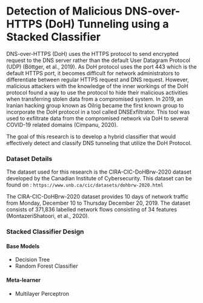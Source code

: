 # Detection of Malicious DNS-over-HTTPS (DoH) Tunneling using a Stacked Classifier
DNS-over-HTTPS (DoH) uses the HTTPS protocol to send encrypted request to the DNS server rather than the default User Datagram Protocol (UDP) (Böttger, et al., 2019). As DoH protocol uses the port 443 which is the default HTTPS port, it becomes difficult for network administrators to differentiate between regular HTTPS request and DNS request. However, malicious attackers with the knowledge of the inner workings of the DoH protocol found a way to use the protocol to hide their malicious activities when transferring stolen data from a compromised system. In 2019, an Iranian hacking group known as Oilrig became the first known group to incorporate the DoH protocol in a tool called DNSExfiltrator. This tool was used to exfiltrate data from the compromised network via DoH to several COVID-19 related domains (Cimpanu, 2020).

The goal of this research is to develop a hybrid classifier that would effectively detect and classify DNS tunneling that utilize the DoH Protocol.

### Dataset Details
The dataset used for this research is the CIRA-CIC-DoHBrw-2020 dataset developed by the Canadian Institute of Cybersecurity.
This dataset can be found on : ```https://www.unb.ca/cic/datasets/dohbrw-2020.html```

The CIRA-CIC-DoHBrw-2020 dataset provides 10 days of network traffic from Monday, December 10 to Thursday December 20, 2019. The dataset consists of 371,836 labelled network flows consisting of 34 features (MontazeriShatoori, et al., 2020).
### Stacked Classifier Design
#### Base Models
* Decision Tree
* Random Forest Classifier
#### Meta-learner
* Multilayer Perceptron
